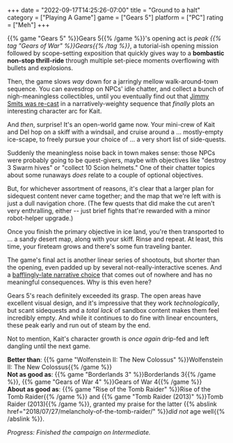 +++
date = "2022-09-17T14:25:26-07:00"
title = "Ground to a halt"
category = ["Playing A Game"]
game = ["Gears 5"]
platform = ["PC"]
rating = ["Meh"]
+++

{{% game "Gears 5" %}}Gears 5{{% /game %}}'s opening act is <i>peak {{% tag "Gears of War" %}}Gears{{% /tag %}}</i>, a tutorial-ish opening mission followed by scope-setting exposition that quickly gives way to a <b>bombastic non-stop thrill-ride</b> through multiple set-piece moments overflowing with bullets and explosions.

Then, the game slows <i>way</i> down for a jarringly mellow walk-around-town sequence.  You can eavesdrop on NPCs' idle chatter, and collect a bunch of nigh-meaningless collectibles, until you eventually find out that <a href="https://gearsofwar.fandom.com/wiki/Oscar_Diaz">Jimmy Smits was re-cast</a> in a narratively-weighty sequence that <i>finally</i> plots an interesting character arc for Kait.

And <i>then</i>, surprise!  It's an open-world game now.  Your mini-crew of Kait and Del hop on a skiff with a windsail, and cruise around a ... mostly-empty ice-scape, to freely pursue your choice of ... a very short list of side-quests.

Suddenly the meaningless noise back in town makes sense: those NPCs were probably going to be quest-givers, maybe with objectives like "destroy 3 Swarm hives" or "collect 10 Scion helmets."  One of their chatter topics about some runaways <i>does</i> relate to a couple of optional objectives.

But, for whichever assortment of reasons, it's clear that a larger plan for sidequest content never came together; and the map that we're left with is just a dull navigation chore.  (The few quests that did make the cut aren't very enthralling, either -- just brief fights that're rewarded with a minor robot-helper upgrade.)

Once you finish the primary objective in ice land, you're then transported to ... a sandy desert map, along with your skiff.  Rinse and repeat.  At least, this time, your fireteam grows and there's some fun traveling banter.

The game's final act is another linear series of shootouts, but shorter than the opening, even padded up by several not-really-interactive scenes.  And a <a href="https://www.eurogamer.net/gears-of-war-5-ending-choice-6030">bafflingly-late narrative choice</a> that comes out of nowhere and has no meaningful consequences.  Why is this even here?

Gears 5's reach definitely exceeded its grasp.  The open areas have excellent visual design, and it's impressive that they work <i>technologically</i>, but scant sidequests and a <i>total lack</i> of sandbox content makes them feel incredibly empty.  And while it continues to do fine with linear encounters, these peak early and run out of steam by the end.

Not to mention, Kait's character growth is <i>once again</i> drip-fed and left dangling until the next game.

<b>Better than</b>: {{% game "Wolfenstein II: The New Colossus" %}}Wolfenstein II: The New Colossus{{% /game %}}  
<b>Not as good as</b>: {{% game "Borderlands 3" %}}Borderlands 3{{% /game %}}, {{% game "Gears of War 4" %}}Gears of War 4{{% /game %}}  
<b>About as good as</b>: {{% game "Rise of the Tomb Raider" %}}Rise of the Tomb Raider{{% /game %}} and {{% game "Tomb Raider (2013)" %}}Tomb Raider (2013){{% /game %}}, granted my praise for the latter {{% abslink href="2018/07/27/melancholy-of-the-tomb-raider/" %}}<i>did not</i> age well{{% /abslink %}}.

<i>Progress: Finished the campaign on Intermediate.</i>
